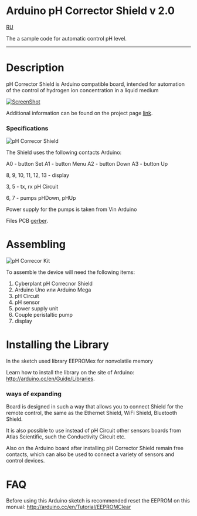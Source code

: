 # Arduino pH Corrector Shield v 2.0
[RU](https://github.com/cyberplantru/Arduino-pH-Corrector-Shield-v2.0)

The a sample code for automatic control pH level.
__________

# Description


pH Corrector Shield is Arduino compatible board,
intended for automation of the control of hydrogen ion concentration in a liquid medium

[![ScreenShot](https://raw.github.com/GabLeRoux/WebMole/master/ressources/WebMole_Youtube_Video.png)](http://www.youtube.com/watch?v=vZGudOGjutk)

Additional information can be found on the project page [link](http://www.cyberplant.info).

### Specifications

![pH Correcor Shield](http://cyberplant.ru/modules/blogwp/wordpress/wp-content/uploads/2014/01/pH_Corrector_Shield_400.jpg)

The Shield uses the following contacts Arduino:

A0 - button Set
A1 - button Menu
A2 - button Down
A3 - button Up

8, 9, 10, 11, 12, 13 - display

3, 5 - tx, rx pH Circuit

6, 7 - pumps pHDown, pHUp

Power supply for the pumps is taken from Vin Arduino

Files PCB [gerber](http://cyberplant.ru/modules/blogwp/wordpress/wp-content/uploads/2014/01/pH_Shield_2.5.zip).

# Assembling

![pH Correcor Kit](http://cyberplant.ru/modules/blogwp/wordpress/wp-content/uploads/2014/01/pH_kit_1_400.jpg)

To assemble the device will need the following items:
1. Cyberplant pH Correcnor Shield
2. Arduino Uno или Arduino Mega 
3. pH Circuit
4. pH sensor
5. power supply unit 
6. Couple peristaltic pump
7. display



# Installing the Library

In the sketch used library EEPROMex
for nonvolatile memory 

Learn how to install the library on the site of Arduino: <http://arduino.cc/en/Guide/Libraries>.


### ways of expanding

Board is designed in such a way that allows you to connect 
Shield for the remote control, the same as the Ethernet Shield, 
WiFi Shield, Bluetooth Shield.

It is also possible to use instead of pH Circuit other sensors boards from Atlas Scientific, such the Conductivity Circuit etc. 

Also on the Arduino board after installing pH Corrector Shield remain free contacts, which can also be used to connect a variety of sensors and control devices.

# FAQ

Before using this Arduino sketch is recommended 
reset the EEPROM on this monual: <http://arduino.cc/en/Tutorial/EEPROMClear>

